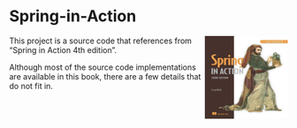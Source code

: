 # Spring-in-Action

<img align="right" width="150" height="150" src="/spring-in-action-4th-edition.jpg">

This project is a source code that references from “Spring in Action 4th edition”.

Although most of the source code implementations are available in this book, there are a few details that do not fit in.